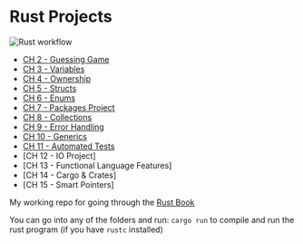 # Rust Projects

![Rust workflow](https://github.com/shahaba/rust-projects/actions/workflows/rust.yml/badge.svg)

- [CH 2 - Guessing Game]([02]%20guessing_game/README.md)
- [CH 3 - Variables]([03]%20variables/README.md)
- [CH 4 - Ownership]([04]%20ownership/README.md)
- [CH 5 - Structs]([05]%20structs/README.md)
- [CH 6 - Enums]([06]%20enums/README.md)
- [CH 7 - Packages Project]([07]%20packages-project/README.md)
- [CH 8 - Collections]([08]%20collections/README.md)
- [CH 9 - Error Handling]([09]%20error_handling/README.md)
- [CH 10 - Generics]([10]%20generics/README.md)
- [CH 11 - Automated Tests]([11]%20automated_tests/README.md)
- [CH 12 - IO Project]
- [CH 13 - Functional Language Features]
- [CH 14 - Cargo & Crates]
- [CH 15 - Smart Pointers]

My working repo for going through the [Rust Book](https://rust-book.cs.brown.edu/title-page.html)

You can go into any of the folders and run: `cargo run` to compile and run the rust program (if you have `rustc` installed)
